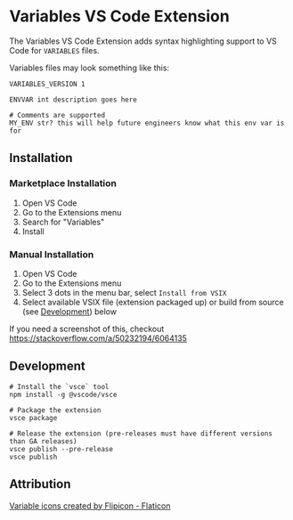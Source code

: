 # Variables VS Code Extension

The Variables VS Code Extension adds syntax highlighting support to VS Code for `VARIABLES` files.

Variables files may look something like this:

```variables
VARIABLES_VERSION 1

ENVVAR int description goes here

# Comments are supported
MY_ENV str? this will help future engineers know what this env var is for
```

## Installation

### Marketplace Installation

1. Open VS Code
2. Go to the Extensions menu
3. Search for "Variables"
4. Install

### Manual Installation

1. Open VS Code
2. Go to the Extensions menu
3. Select 3 dots in the menu bar, select `Install from VSIX`
4. Select available VSIX file (extension packaged up) or build from source (see [Development](#development)) below

If you need a screenshot of this, checkout <https://stackoverflow.com/a/50232194/6064135>

## Development

```shell
# Install the `vsce` tool
npm install -g @vscode/vsce

# Package the extension
vsce package

# Release the extension (pre-releases must have different versions than GA releases)
vsce publish --pre-release
vsce publish
```

## Attribution

[Variable icons created by Flipicon - Flaticon](https://www.flaticon.com/free-icons/variable)

